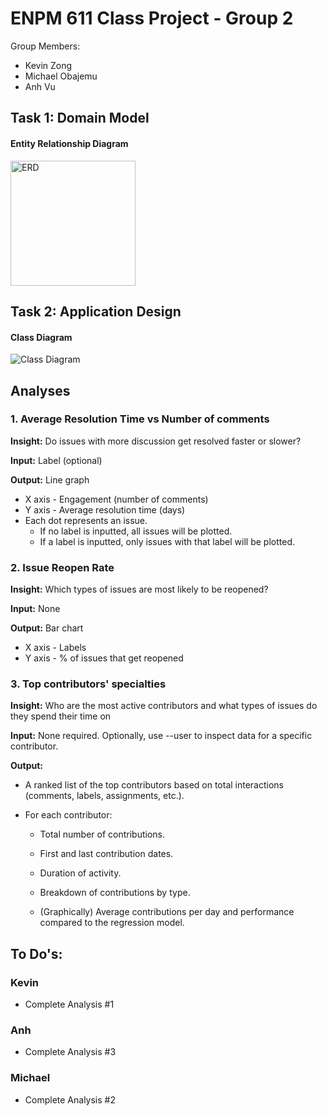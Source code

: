 # ENPM 611 Class Project - Group 2

Group Members:

- Kevin Zong
- Michael Obajemu
- Anh Vu

## Task 1: Domain Model

#### Entity Relationship Diagram

<img src="diagrams/erd.svg" alt="ERD" width="200">

## Task 2: Application Design

#### Class Diagram

<img src="diagrams/class_diagram.svg" alt="Class Diagram">

## Analyses

### 1. Average Resolution Time vs Number of comments

**Insight:** Do issues with more discussion get resolved faster or slower?

**Input:** Label (optional)

**Output:** Line graph

- X axis - Engagement (number of comments)
- Y axis - Average resolution time (days)
- Each dot represents an issue.
  - If no label is inputted, all issues will be plotted.
  - If a label is inputted, only issues with that label will be plotted.

### 2. Issue Reopen Rate

**Insight:** Which types of issues are most likely to be reopened?

**Input:** None

**Output:** Bar chart

- X axis - Labels
- Y axis - % of issues that get reopened

### 3. Top contributors' specialties

**Insight:** Who are the most active contributors and what types of issues do they spend their time on

**Input:** None required. Optionally, use --user to inspect data for a specific contributor.

**Output:** 

- A ranked list of the top contributors based on total interactions (comments, labels, assignments, etc.).

- For each contributor:

  - Total number of contributions.

  - First and last contribution dates.

  - Duration of activity.

  - Breakdown of contributions by type.

  - (Graphically) Average contributions per day and performance compared to the regression model.


## To Do's:

### Kevin

- Complete Analysis #1

### Anh

- Complete Analysis #3

### Michael

- Complete Analysis #2
